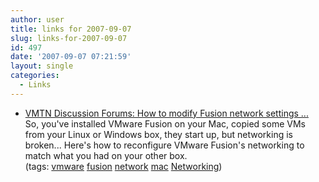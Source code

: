 ```yaml
---
author: user
title: links for 2007-09-07
slug: links-for-2007-09-07
id: 497
date: '2007-09-07 07:21:59'
layout: single
categories:
  - Links
---
```


*   [VMTN Discussion Forums: How to modify Fusion network settings ...](http://www.vmware.com/community/thread.jspa?messageID=735219)  
    So, you've installed VMware Fusion on your Mac, copied some VMs from your Linux or Windows box, they start up, but networking is broken... Here's how to reconfigure VMware Fusion's networking to match what you had on your other box.  
    (tags: [vmware](http://del.icio.us/superpat/vmware) [fusion](http://del.icio.us/superpat/fusion) [network](http://del.icio.us/superpat/network) [mac](http://del.icio.us/superpat/mac) [Networking](http://del.icio.us/superpat/Networking))  

